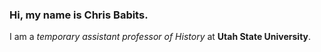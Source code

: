 ### Hi, my name is Chris Babits.

I am a *temporary assistant professor of History* at **Utah State University**.

<!--
**chrisbabits/chrisbabits** is a ✨ _special_ ✨ repository because its `README.md` (this file) appears on your GitHub profile.

Some things about me:

- 🔭 I’m currently working on learning GitHub for *ITLS 6265*.
- 💬 Ask me about **Modern U.S. History** since I have a Ph.D. in that!
- 📫 How to reach me: *chris.babits@usu.edu*
- 😄 Pronouns: he/him
- ⚡ Fun fact: I did **not** talk until I was 8 years old.
